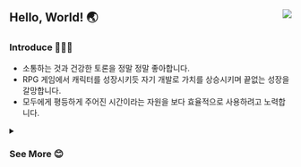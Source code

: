 ## Hello, World! 🌏 <a href="https://hits.seeyoufarm.com"><img align="right" src="https://hits.seeyoufarm.com/api/count/incr/badge.svg?url=https%3A%2F%2Fgithub.com%2FtgyuuAn&count_bg=%2379C83D&title_bg=%23555555&icon=&icon_color=%23E7E7E7&title=hits&edge_flat=false"/></a>

### Introduce 🙋🏻‍♂️

- 소통하는 것과 건강한 토론을 정말 정말 좋아합니다.
- RPG 게임에서 캐릭터를 성장시키듯 자기 개발로 가치를 상승시키며 끝없는 성장을 갈망합니다.
- 모두에게 평등하게 주어진 시간이라는 자원을 보다 효율적으로 사용하려고 노력합니다.

<div align="left">       
<details>
<summary><h3>See More 😊</h3></summary>
<div markdown="1">       
</div>

  ## Project
 - 💊 [MediLenz](https://github.com/pknu-wap/2023_1_WAP_APP_TEAM_MEDI) - 안드로이드 개발<sub>(2023.03 ~ 2023.10)</sub><br>
 - 🐈‍⬛ [WAPP(와피)](https://github.com/pknu-wap/WAPP) - 안드로이드 개발 <sub>(2023.10 ~ 2024.03)</sub><br>
 - 🐬 [BaekyoungE(백경이)](https://github.com/tgyuuAn/BaekyoungE) - 기획, 안드로이드 개발 <sub>(2024.03 ~ 2024.07)</sub><br>
 - 👵🏻 [케어밋](https://github.com/3IDLES/idle-android) - 기획, 안드로이드 개발, 스크럼 마스터 역할 <sub>(2024.07 ~ )</sub><br>
<br>

  ## Study
 - 📖 [AlgoLeadMe(알고리드미)](https://github.com/AlgoLeadMe) - 알고리즘 스터디 스터디장 <sub>(2023.10 ~ )</sub><br>
 - 🤖 [Android-Blog-Study](https://github.com/pknu-wap/android-blog-study#%EC%95%88%ED%83%9C%EA%B7%9C-tgyuuan) - 안드로이드 블로그 포스팅 및 발표 스터디 <sub>(2023.07 ~ 2024.01.14)</sub><br>
<br>

 ## Experience
 - 🧑🏻‍🎓 2023 Google I/O Extended Busan 학생 스피커 -
  [주니어 개발자 눈높이로 보는 쉬운 클린 아키텍처](https://festa.io/events/3820) <sub>(2023.09.02)</sub><br>
 - 🖥️ 부경대학교 개발 중앙동아리 WAP <sub>(2023.03 ~ )</sub><br>
 - 🖥️ GDSC PKNU <sub>(2023.10 ~ )</sub><br>
 - 🖥️ SW Maestro 15th <sub>(2024.03 ~ 2024.12)</sub><br>
 - 🖥️ YAPP 25th <sub>(2024.11 ~ )</sub><br>
 <br>
 
## Award
- 🏆 부경대학교 정보융합대학 프로그래밍 경진대회 대상 <sub>(2024.11.02)</sub><br>
- 🏆 부경대학교 정보융합대학 프로그래밍 경진대회 대상 - [링크](https://itc.pknu.ac.kr/html/06/01.php?mode=read&idx=39&search_select=&keyword=&pagenum=1) <sub>(2023.05.17)</sub><br>
- 🥉 부경대학교 정보융합대학 프로그래밍 경진대회 장려상 <sub>(2023.11.09)</sub><br>
- 🥉 부경대학교 정보융합대학 프로그래밍 경진대회 장려상 <sub>(2024.05.08)</sub><br>
- 🥈 모여봐요 해커톤 경진대회 은상 - [링크](https://whalebe.pknu.ac.kr/main/65?action=get&yy=2023&shtm=U0003002&nonsubjcCd=N202311051&nonsubjcCrsCd=C202000115), [노션](https://www.notion.so/A-8ab2b7555b714a35b5ccb7180ce67173)<sub>(2023.11.26)</sub><br>
- 🎖️ 부경대학교 LINC 캡스톤디자인 경진대회 우수상 - [링크](https://github.com/tgyuuAn/Baekyoung-i) <sub>(2023.12.26)</sub>
- 🎖️ 부경대학교 정보통신공학과 캡스톤디자인 경진대회 최우수상 - [링크](https://github.com/tgyuuAn/Baekyoung-i) <sub>(2024.07.01)</sub>
<br>

## Open Source Contributions
- [coil-#2654](https://github.com/coil-kt/coil/pull/2654): Add constant to parse Gif Loop Count and apply to repeatCount (`3.1.0`에 릴리즈!)

<br>

## Contact
- Tech Blog - [바로가기](https://blog.naver.com/tgyuu_)

<br>

![image](https://github.com/tgyuuAn/tgyuuAn/assets/116813010/1db699cb-7db2-4402-b9eb-3d545d925a1f)

![image](https://github.com/tgyuuAn/tgyuuAn/assets/116813010/3cbc35f8-beb9-49e9-a609-53f9c84cd781)


<br>
<div align="center">
<img src="https://github-readme-stats.vercel.app/api?username=tgyuuAn&show_icons=true">
<img src="https://github-readme-stats.vercel.app/api/top-langs/?username=tgyuuAn&layout=compact">
</details>

